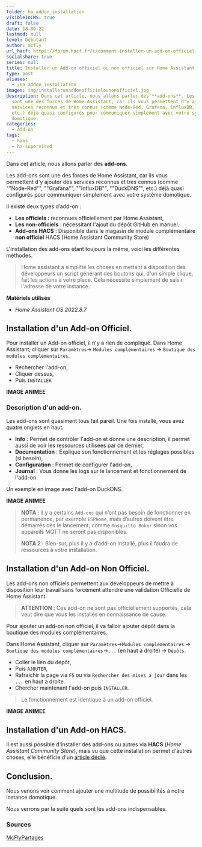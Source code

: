 ```yaml
---
folder: ha_addon_installation
visibleInCMS: true
draft: false
date: 18-09-22
lastmod: null
level: Débutant
author: mcfly
url_hacf: https://forum.hacf.fr/t/comment-installer-un-add-on-officiel-et-non-officiel/2071/
socialshare: true
series: null
title: Installer un Add-on officiel ou non officiel sur Home Assistant
type: post
aliases:
  - /ha_addon_installation
images: img/installerunaddonofficielounonofficiel.jpg
description: Dans cet article, nous allons parler des **add-ons**. Les add-ons
  sont une des forces de Home Assistant, car ils vous permettent d'y ajouter des
  services reconnus et très connus (comme Node-Red, Grafana, InfluxDB, DuckDNS,
  etc.) déjà quasi configurés pour communiquer simplement avec votre système
  domotique.
categories:
  - Add-on
tags:
  - haos
  - ha-supervised
---
```

Dans cet article, nous allons parler des **add-ons**.

Les add-ons sont une des forces de Home Assistant, car ils vous permettent d'y ajouter des services reconnus et très connus (comme ""Node-Red"", ""Grafana"", ""InfluxDB"", ""DuckDNS"", etc.) déjà quasi configurés pour communiquer simplement avec votre système domotique.

Il existe deux types d’add-on :

* **Les officiels :** reconnues officiellement par Home Assistant,
* **Les non-officiels** : nécessitant l'ajout du dépôt GitHub en manuel.
* **Add-ons HACS** : Disponible dans le magasin de module complémentaire **non officiel** HACS (Home Assistant Community Store)

L'installation des add-ons étant toujours la même, voici les différentes méthodes.

> Home assistant a simplifié les choses en mettant à disposition des développeurs un script générant des boutons qui, d'un simple clique, fait les actions à votre place. Cela nécessite simplement de saisir l'adresse de votre instance.

**Matériels utilisés**

* *Home Assistant OS 2022.8.7*

## Installation d'un Add-on Officiel.

Pour installer un Add-on officiel, il n'y a rien de compliqué.
Dans Home Assistant, cliquer sur `Paramètres`-&gt; `Modules complémentaires` -&gt; `Boutique des modules complémentaires`.

* Rechercher l'add-on,
* Cliquer dessus,
* Puis `INSTALLER`

**IMAGE ANIMEE**

### Description d'un add-on.

Les add-ons sont quasiment tous fait pareil.
Une fois installé, vous avez quatre onglets en haut.

* **Info** : Permet de contrôler l'add-on et donne une description, il permet aussi de voir les ressources utilisées par ce dernier,
* **Documentation** : Explique son fonctionnement et les réglages possibles (si besoin),
* **Configuration** : Permet de configurer l'add-on,
* **Journal** : Vous donne les logs sur le lancement et fonctionnement de l'add-on.

Un exemple en image avec l'add-on DuckDNS.

**IMAGE ANIMEE**

> **NOTA :** Il y a certains `Add-ons`  qui n’ont pas besoin de fonctionner en permanence, par exemple `ESPHome`, mais d’autres doivent être démarrés dès le lancement, comme `Mosquitto Boker`  sinon vos appareils MQTT ne seront pas disponibles.
>
> **NOTA 2 :**  Bien-sur, plus il y a d’add-on installé, plus il faudra de ressources à votre installation.

## Installation d'un Add-on Non Officiel.

Les add-ons non officiels permettent aux développeurs de mettre à disposition leur travail sans forcément attendre une validation Officielle de Home Assistant.

> **ATTENTION :** Ces add-on ne sont pas officiellement supportés, cela veut dire que vous les installés en connaissance de cause. 

Pour ajouter un add-on non officiel, il va falloir ajouter  dépôt dans la boutique des modules complémentaires.

Dans Home Assistant, cliquer sur `Paramètres`->`Modules complémentaires` -> `Boutique des modules complémentaires`->`...` (en haut à droite) -> `Dépôts`.

* Coller le lien du dépôt,
* Puis `AJOUTER`,
* Rafraichir la page via `F5` ou via `Rechercher des mises a jour` dans les `...` en haut à droite.
* Chercher maintenant l'add-on puis `INSTALLER`.

> Le fonctionnement est identique à un add-on officiel.

**IMAGE ANIMEE**

## Installation d'un Add-on HACS.

Il est aussi possible d'installer des add-ons ou autres via **HACS** (*Home Assistant Community Store*), mais vu que cette installation permet d'autres choses, elle bénéficie d'un [article dédié](blog/installer-hacs-sur-home-assistant-et-profiter-dun-magasin-alternatif/).

## Conclusion.

Nous venons voir comment ajouter une multitude de possibilités à notre instance domotique.

Nous verrons par la suite quels sont les add-ons indispensables.

### Sources

[McFlyPartages](https://mcflypartages.fr/articles/ha_addon/)
